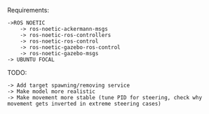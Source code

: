 Requirements:

    ->ROS NOETIC
        -> ros-noetic-ackermann-msgs
        -> ros-noetic-ros-controllers
        -> ros-noetic-ros-control
        -> ros-noetic-gazebo-ros-control
        -> ros-noetic-gazebo-msgs
    -> UBUNTU FOCAL
    
TODO:

    -> Add target spawning/removing service
    -> Make model more realistic
    -> Make movement more stable (tune PID for steering, check why movement gets inverted in extreme steering cases) 